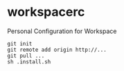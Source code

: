 # workspacerc
Personal Configuration for Workspace

```
git init
git remote add origin http://...
git pull ...
sh .install.sh
```
